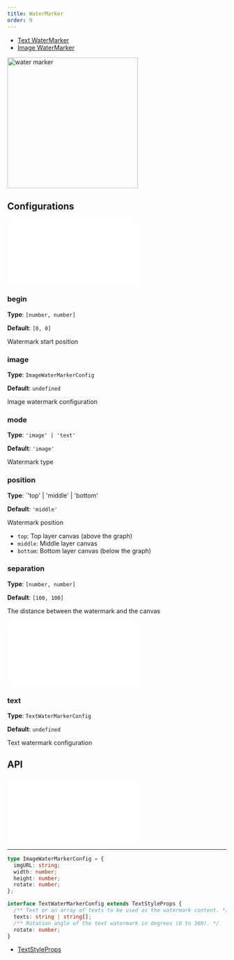 ```yaml
---
title: WaterMarker
order: 9
---
```


- [Text WaterMarker](/en/examples/tool/watermarker/#textWaterMarker)
- [Image WaterMarker](/en/examples/tool/watermarker/#imgWaterMarker)

<img alt="water marker" src="https://mdn.alipayobjects.com/huamei_qa8qxu/afts/img/A*EihfS63JehkAAAAAAAAAAAAADmJ7AQ/original" height='300'/>

## Configurations

<embed src="../../common/IPluginBaseConfig.en.md"></embed>

### begin

**Type**: `[number, number]`

**Default**: `[0, 0]`

Watermark start position

### image

**Type**: `ImageWaterMarkerConfig`

**Default**: `undefined`

Image watermark configuration

### mode

**Type**: `'image' | 'text'`

**Default**: `'image'`

Watermark type

### position

**Type**: `'top' | 'middle' | 'bottom'

**Default**: `'middle'`

Watermark position

- `top`: Top layer canvas (above the graph)
- `middle`: Middle layer canvas
- `bottom`: Bottom layer canvas (below the graph)

### separation

**Type**: `[number, number]`

**Default**: `[100, 100]`

The distance between the watermark and the canvas

<embed src="../../common/PluginSize.en.md"></embed>

### text

**Type**: `TextWaterMarkerConfig`

**Default**: `undefined`

Text watermark configuration

## API

<embed src="../../common/PluginAPIDestroy.en.md"></embed>

---

```ts
type ImageWaterMarkerConfig = {
  imgURL: string;
  width: number;
  height: number;
  rotate: number;
};

interface TextWaterMarkerConfig extends TextStyleProps {
  /** Text or an array of texts to be used as the watermark content. */
  texts: string | string[];
  /** Rotation angle of the text watermark in degrees (0 to 360). */
  rotate: number;
}
```

- [TextStyleProps](/apis/shape/text-style-props)
